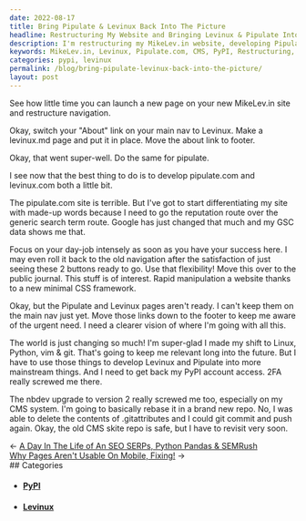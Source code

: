 ```yaml
---
date: 2022-08-17
title: Bring Pipulate & Levinux Back Into The Picture
headline: Restructuring My Website and Bringing Levinux & Pipulate Into the Spotlight
description: I'm restructuring my MikeLev.in website, developing Pipulate.com, and upgrading my CMS system. I'm also aware of the need to make Levinux and Pipulate more mainstream, and to get back my PyPI account access. Join me as I work to make these changes and more!
keywords: MikeLev.in, Levinux, Pipulate.com, CMS, PyPI, Restructuring, Developing, Upgrading, Mainstream, Rebasing
categories: pypi, levinux
permalink: /blog/bring-pipulate-levinux-back-into-the-picture/
layout: post
---
```



See how little time you can launch a new page on your new MikeLev.in site and
restructure navigation.

Okay, switch your "About" link on your main nav to Levinux. Make a levinux.md
page and put it in place. Move the about link to footer.

Okay, that went super-well. Do the same for pipulate.

I see now that the best thing to do is to develop pipulate.com and levinux.com
both a little bit.

The pipulate.com site is terrible. But I've got to start differentiating my
site with made-up words because I need to go the reputation route over the
generic search term route. Google has just changed that much and my GSC data
shows me that.

Focus on your day-job intensely as soon as you have your success here. I may
even roll it back to the old navigation after the satisfaction of just seeing
these 2 buttons ready to go. Use that flexibility! Move this over to the public
journal. This stuff is of interest. Rapid manipulation a website thanks to a
new minimal CSS framework.

Okay, but the Pipulate and Levinux pages aren't ready. I can't keep them on the
main nav just yet. Move those links down to the footer to keep me aware of the
urgent need. I need a clearer vision of where I'm going with all this.

The world is just changing so much! I'm super-glad I made my shift to Linux,
Python, vim & git. That's going to keep me relevant long into the future. But I
have to use those things to develop Levinux and Pipulate into more mainstream
things. And I need to get back my PyPI account access. 2FA really screwed me
there.

The nbdev upgrade to version 2 really screwed me too, especially on my CMS
system. I'm going to basically rebase it in a brand new repo. No, I was able to
delete the contents of .gitattributes and I could git commit and push again.
Okay, the old CMS skite repo is safe, but I have to revisit very soon.


<div class="post-nav"><div class="post-nav-prev"><span class="arrow">&larr;&nbsp;</span><a href="a-day-in-the-life-of-an-seo-serps-python-pandas-semrush">A Day In The Life of An SEO SERPs, Python Pandas & SEMRush</a></div><div class="post-nav-next"><a href="why-pages-aren-t-usable-on-mobile-fixing">Why Pages Aren't Usable On Mobile, Fixing!</a><span class="arrow">&nbsp;&rarr;</span></div></div>
## Categories

<ul>
<li><h4><a href='/pypi/'>PyPI</a></h4></li>
<li><h4><a href='/levinux/'>Levinux</a></h4></li></ul>